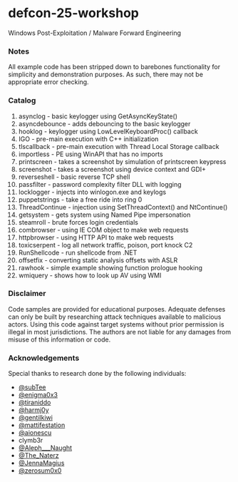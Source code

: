 # defcon-25-workshop
Windows Post-Exploitation / Malware Forward Engineering

### Notes

All example code has been stripped down to barebones functionality for simplicity and demonstration purposes. As such, there may not be appropriate error checking.

### Catalog

1. asynclog - basic keylogger using GetAsyncKeyState()
2. asyncdebounce - adds debouncing to the basic keylogger
3. hooklog - keylogger using LowLevelKeyboardProc() callback
4. IGO - pre-main execution with C++ initialization
5. tlscallback - pre-main execution with Thread Local Storage callback
6. importless - PE using WinAPI that has no imports
7. printscreen - takes a screenshot by simulation of printscreen keypress
8. screenshot - takes a screenshot using device context and GDI+
9. reverseshell - basic reverse TCP shell
10. passfilter - password complexity filter DLL with logging
11. locklogger - injects into winlogon.exe and keylogs
12. puppetstrings - take a free ride into ring 0
13. ThreadContinue - injection using SetThreadContext() and NtContinue()
14. getsystem - gets system using Named Pipe impersonation
15. steamroll - brute forces login credentials
16. combrowser - using IE COM object to make web requests
17. httpbrowser - using HTTP API to make web requests
18. toxicserpent - log all network traffic, poison, port knock C2
19. RunShellcode - run shellcode from .NET
20. offsetfix - converting static analysis offsets with ASLR
21. rawhook - simple example showing function prologue hooking
22. wmiquery - shows how to look up AV using WMI

### Disclaimer
Code samples are provided for educational purposes. Adequate defenses can only be built by researching attack techniques available to malicious actors. Using this code against target systems without prior permission is illegal in most jurisdictions. The authors are not liable for any damages from misuse of this information or code.

### Acknowledgements
Special thanks to research done by the following individuals:

- [@subTee](https://twitter.com/subTee)
- [@enigma0x3](https://twitter.com/enigma0x3)
- [@tiraniddo](https://twitter.com/tiraniddo)
- [@harmj0y](https://twitter.com/harmj0y)
- [@gentilkiwi](https://twitter.com/gentilkiwi)
- [@mattifestation](https://twitter.com/mattifestation)
- [@aionescu](https://twitter.com/aionescu)
- clymb3r
- [@Aleph_\__Naught](https://twitter.com/Aleph___Naught)
- [@The_Naterz](https://twitter.com/The_Naterz)
- [@JennaMagius](https://twitter.com/JennaMagius)
- [@zerosum0x0](https://twitter.com/zerosum0x0)
